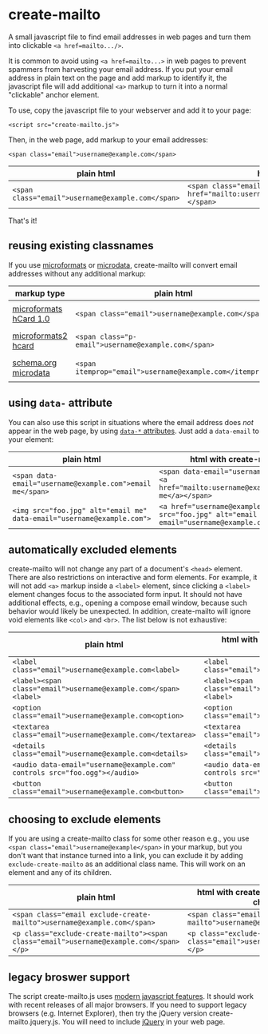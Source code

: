 # create-mailto
A small javascript file to find email addresses in web pages and turn them into clickable `<a href=mailto.../>`.

It is common to avoid using `<a href=mailto...>` in web pages to prevent spammers from harvesting your email address. If you put your email address in plain text on the page and add markup to identify it, the javascript file will add additional `<a>` markup to turn it into a normal "clickable" anchor element.

To use, copy the javascript file to your webserver and add it to your page:

`<script src="create-mailto.js">`

Then, in the web page, add markup to your email addresses:

`<span class="email">username@example.com</span>`

plain html | html with create-mailto.js
-------------------- | -------------------
`<span class="email">username@example.com</span>` | `<span class="email"><a href="mailto:username@example.com">username@example.com</a></span>`

That's it!

## reusing existing classnames

If you use [microformats](http://microformats.org/) or [microdata](https://www.w3.org/TR/microdata/), create-mailto will convert email addresses without any additional markup:

markup type | plain html           | html with create-mailto.js
------------|--------------------- | -------------------
[microformats hCard 1.0](http://microformats.org/wiki/hCard) | `<span class="email">username@example.com</span>` | `<span class="email"><a href="mailto:username@example.com">username@example.com</a></span>`
[microformats2 hcard](http://microformats.org/wiki/h-card) | `<span class="p-email">username@example.com</span>` | `<span class="p-email"><a href="mailto:username@example.com">username@example.com</a></span>`
[schema.org microdata](https://schema.org/email) | `<span itemprop="email">username@example.com</itemprop>`| `<span itemprop="email"><a href="mailto:username@example.com">username@example.com</a></span>`

## using `data-` attribute
You can also use this script in situations where the email address does *not* appear in the web page, by using [`data-*` attributes](https://developer.mozilla.org/en-US/docs/Learn/HTML/Howto/Use_data_attributes). Just add a `data-email` to your element:

plain html           | html with create-mailto.js
-------------------- | -------------------
`<span data-email="username@example.com">email me</span>` | `<span data-email="username@example.com"><a href="mailto:username@example.com">email me</a></span>`
`<img src="foo.jpg" alt="email me" data-email="username@example.com">` | `<a href="username@example.com"><img src="foo.jpg" alt="email me" data-email="username@example.com"></a>`

## automatically excluded elements
create-mailto will not change any part of a document's `<head>` element. There are also restrictions on interactive and form elements. For example, it will not add `<a>` markup inside a `<label>` element, since clicking a `<label>` element changes focus to the associated form input. It should not have additional effects, e.g., opening a compose email window, because such behavior would likely be unexpected. In addition, create-mailto will ignore void elements like `<col>` and `<br>`. The list below is not exhaustive:

plain html           | html with create-mailto.js (no markup changes)
-------------------- | ----------------------------------------------
`<label class="email">username@example.com<label>` | `<label class="email">username@example.com<label>`
`<label><span class="email">username@example.com</span><label>` | `<label><span class="email">username@example.com</span><label>`
`<option class="email">username@example.com<option>` | `<option class="email">username@example.com<option>`
`<textarea class="email">username@example.com</textarea>` | `<textarea class="email">username@example.com</textarea>`
`<details class="email">username@example.com<details>` | `<details class="email">username@example.com<details>`
`<audio data-email="username@example.com" controls src="foo.ogg"></audio>` | `<audio data-email="username@example.com" controls src="foo.ogg"></audio>`
`<button class="email">username@example.com<button>` | `<button class="email">username@example.com<button>`

## choosing to exclude elements
If you are using a create-mailto class for some other reason e.g., you use `<span class="email">username@example</span>` in your markup, but you don't want that instance turned into a link, you can exclude it by adding `exclude-create-mailto` as an additional class name. This will work on an element and any of its children.

plain html           | html with create-mailto.js (no markup changes)
-------------------- | -------------------
`<span class="email exclude-create-mailto">username@example.com</span>` | `<span class="email exclude-create-mailto">username@example.com</span>`
`<p class="exclude-create-mailto"><span class="email">username@example.com</span></p>` | `<p class="exclude-create-mailto"><span class="email">username@example.com</span></p>`

## legacy broswer support
The script create-mailto.js uses [modern javascript features](http://es6-features.org/). It should work with recent releases of all major browsers. If you need to support legacy browsers (e.g. Internet Explorer), then try the jQuery version create-mailto.jquery.js. You will need to include [jQuery](http://code.jquery.com/) in your web page.